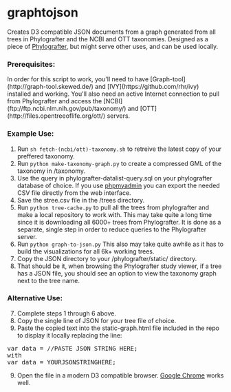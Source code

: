 graphtojson
===========

Creates D3 compatible JSON documents from a graph generated from all trees in Phylografter and the NCBI and OTT taxonomies. Designed as a piece of [Phylografter](https://github.com/OpenTreeOfLife/phylografter), but might serve other uses, and can be used locally.


<H3><STRONG>Prerequisites:</H3></STRONG> 
In order for this script to work, you'll need to have [Graph-tool](http://graph-tool.skewed.de/) and [IVY](https://github.com/rhr/ivy) installed and working. You'll also need an active Internet connection to pull from Phylografter and access the [NCBI](ftp://ftp.ncbi.nlm.nih.gov/pub/taxonomy/) and [OTT](http://files.opentreeoflife.org/ott/) servers. 


<H3><STRONG>Example Use:</H3></STRONG>


1. Run `sh fetch-(ncbi/ott)-taxonomy.sh` to retreive the latest copy of your preffered taxonomy.
2. Run `python make-taxonomy-graph.py` to create a compressed GML of the taxonomy in /taxonomy.
3. Use the query in phylografter-datalist-query.sql on your phylografter database of choice. 
      If you use [phpmyadmin](http://www.phpmyadmin.net/home_page/index.php) you can export the needed CSV file directly from the web interface.
4. Save the stree.csv file in the /trees directory.
5. Run `python tree-cache.py` to pull all the trees from phylografter and make a local repository to work with.
      This may take quite a long time since it is downloading all 6000+ trees from Phylografter. It is done as a separate, single step in order to reduce queries to the Phylografter server.
6. Run `python graph-to-json.py`
      This also may take quite awhile as it has to build the visualizations for all 6k+ working trees.
7. Copy the JSON directory to your /phylografter/static/ directory.
8. That should be it, when browsing the Phylografter study viewer, if a tree has a JSON file, 
   you should see an option to view the taxonomy graph next to the tree name.

<H3><STRONG>Alternative Use:</H3></STRONG>

7. Complete steps 1 through 6 above.
8. Copy the single line of JSON for your tree file of choice. 
8. Paste the copied text into the static-graph.html file included in the repo to display it locally replacing the line:
<pre>
var data = //PASTE JSON STRING HERE;
with
var data = YOURJSONSTRINGHERE;
</pre>
9. Open the file in a modern D3 compatible browser. [Google Chrome](http://www.google.com/chrome) works well. 
